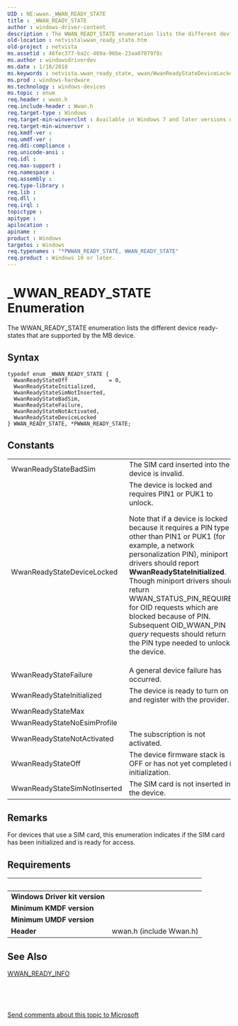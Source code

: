 ```yaml
---
UID : NE:wwan._WWAN_READY_STATE
title : _WWAN_READY_STATE
author : windows-driver-content
description : The WWAN_READY_STATE enumeration lists the different device ready-states that are supported by the MB device.
old-location : netvista\wwan_ready_state.htm
old-project : netvista
ms.assetid : 46fec377-ba2c-469a-96be-23aa07079f8c
ms.author : windowsdriverdev
ms.date : 1/18/2018
ms.keywords : netvista.wwan_ready_state, wwan/WwanReadyStateDeviceLocked, wwan/PWWAN_READY_STATE, _WWAN_READY_STATE, WwanReadyStateSimNotInserted, wwan/WwanReadyStateBadSim, WwanReadyStateFailure, *PWWAN_READY_STATE, wwan/WwanReadyStateInitialized, WwanReadyStateBadSim, WWAN_READY_STATE enumeration [Network Drivers Starting with Windows Vista], wwan/WwanReadyStateNotActivated, WwanReadyStateNotActivated, WwanReadyStateDeviceLocked, PWWAN_READY_STATE enumeration pointer [Network Drivers Starting with Windows Vista], wwan/WwanReadyStateSimNotInserted, WwanReadyStateInitialized, WwanReadyStateOff, PWWAN_READY_STATE, wwan/WWAN_READY_STATE, WWAN_READY_STATE, wwan/WwanReadyStateOff, WwanRef_08468e16-e4da-49ff-9b2a-2cee4df6c72f.xml, wwan/WwanReadyStateFailure
ms.prod : windows-hardware
ms.technology : windows-devices
ms.topic : enum
req.header : wwan.h
req.include-header : Wwan.h
req.target-type : Windows
req.target-min-winverclnt : Available in Windows 7 and later versions of Windows.
req.target-min-winversvr : 
req.kmdf-ver : 
req.umdf-ver : 
req.ddi-compliance : 
req.unicode-ansi : 
req.idl : 
req.max-support : 
req.namespace : 
req.assembly : 
req.type-library : 
req.lib : 
req.dll : 
req.irql : 
topictype : 
apitype : 
apilocation : 
apiname : 
product : Windows
targetos : Windows
req.typenames : "*PWWAN_READY_STATE, WWAN_READY_STATE"
req.product : Windows 10 or later.
---
```


# _WWAN_READY_STATE Enumeration
The WWAN_READY_STATE enumeration lists the different device ready-states that are supported by the MB
  device.

## Syntax
````
typedef enum _WWAN_READY_STATE { 
  WwanReadyStateOff             = 0,
  WwanReadyStateInitialized,
  WwanReadyStateSimNotInserted,
  WwanReadyStateBadSim,
  WwanReadyStateFailure,
  WwanReadyStateNotActivated,
  WwanReadyStateDeviceLocked
} WWAN_READY_STATE, *PWWAN_READY_STATE;
````

## Constants

<table>

<tr>
<td>WwanReadyStateBadSim</td>
<td>The SIM card inserted into the device is invalid.</td>
</tr>

<tr>
<td>WwanReadyStateDeviceLocked</td>
<td>The device is locked and requires PIN1 or PUK1 to unlock.
     

Note that if a device is locked because it requires a PIN type other than PIN1 or PUK1 (for example,
     a network personalization PIN), miniport drivers should report 
     <b>WwanReadyStateInitialized</b>. Though miniport drivers should return WWAN_STATUS_PIN_REQUIRED for OID
     requests which are blocked because of PIN. Subsequent OID_WWAN_PIN 
     <i>query</i> requests should return the PIN type needed to unlock the device.</td>
</tr>

<tr>
<td>WwanReadyStateFailure</td>
<td>A general device failure has occurred.</td>
</tr>

<tr>
<td>WwanReadyStateInitialized</td>
<td>The device is ready to turn on and register with the provider.</td>
</tr>

<tr>
<td>WwanReadyStateMax</td>
<td></td>
</tr>

<tr>
<td>WwanReadyStateNoEsimProfile</td>
<td></td>
</tr>

<tr>
<td>WwanReadyStateNotActivated</td>
<td>The subscription is not activated.</td>
</tr>

<tr>
<td>WwanReadyStateOff</td>
<td>The device firmware stack is OFF or has not yet completed its initialization.</td>
</tr>

<tr>
<td>WwanReadyStateSimNotInserted</td>
<td>The SIM card is not inserted into the device.</td>
</tr>
</table>

## Remarks

For devices that use a SIM card, this enumeration indicates if the SIM card has been initialized and
    is ready for access.

## Requirements
| &nbsp; | &nbsp; |
| ---- |:---- |
| **Windows Driver kit version** |  |
| **Minimum KMDF version** |  |
| **Minimum UMDF version** |  |
| **Header** | wwan.h (include Wwan.h) |

## See Also

<a href="..\wwan\ns-wwan-_wwan_ready_info.md">WWAN_READY_INFO</a>

 

 

<a href="mailto:wsddocfb@microsoft.com?subject=Documentation%20feedback [netvista\netvista]:%20WWAN_READY_STATE enumeration%20 RELEASE:%20(1/18/2018)&amp;body=%0A%0APRIVACY STATEMENT%0A%0AWe use your feedback to improve the documentation. We don't use your email address for any other purpose, and we'll remove your email address from our system after the issue that you're reporting is fixed. While we're working to fix this issue, we might send you an email message to ask for more info. Later, we might also send you an email message to let you know that we've addressed your feedback.%0A%0AFor more info about Microsoft's privacy policy, see http://privacy.microsoft.com/en-us/default.aspx." title="Send comments about this topic to Microsoft">Send comments about this topic to Microsoft</a>